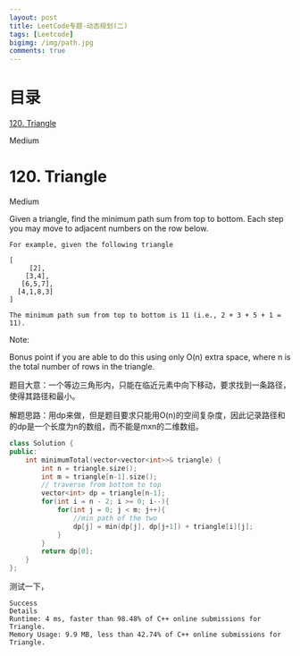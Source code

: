 ```yaml
---
layout: post
title: LeetCode专题-动态规划(二)
tags: [Leetcode]
bigimg: /img/path.jpg
comments: true
---
```


# 目录

[120. Triangle](#jump120)

<span id="jump120">Medium</span>

# 120. Triangle

Medium

Given a triangle, find the minimum path sum from top to bottom. Each step you may move to adjacent numbers on the row below.

```
For example, given the following triangle

[
     [2],
    [3,4],
   [6,5,7],
  [4,1,8,3]
]

The minimum path sum from top to bottom is 11 (i.e., 2 + 3 + 5 + 1 = 11).
```

Note:

Bonus point if you are able to do this using only O(n) extra space, where n is the total number of rows in the triangle.

题目大意：一个等边三角形内，只能在临近元素中向下移动，要求找到一条路径，使得其路径和最小。

解题思路：用dp来做，但是题目要求只能用O(n)的空间复杂度，因此记录路径和的dp是一个长度为n的数组，而不能是mxn的二维数组。

```c++
class Solution {
public:
    int minimumTotal(vector<vector<int>>& triangle) {
        int n = triangle.size();
        int m = triangle[n-1].size();
        // traverse from bottom to top
        vector<int> dp = triangle[n-1];
        for(int i = n - 2; i >= 0; i--){
            for(int j = 0; j < m; j++){
                //min path of the two
                dp[j] = min(dp[j], dp[j+1]) + triangle[i][j];
            }
        }
        return dp[0];        
    }
};
```
测试一下，
```
Success
Details
Runtime: 4 ms, faster than 98.48% of C++ online submissions for Triangle.
Memory Usage: 9.9 MB, less than 42.74% of C++ online submissions for Triangle.
```